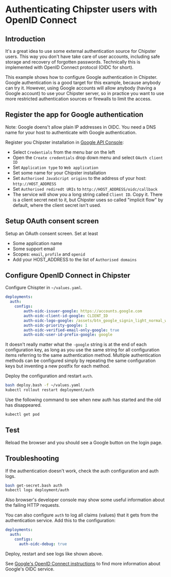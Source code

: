 # Authenticating Chipster users with OpenID Connect
## Introduction

It's a great idea to use some external authentication source for Chipster users. This way you don't have take care of user accounts, including safe storage and recovery of forgotten passwords. Technically this is implemented with OpenID Connect protocol (OIDC for short). 

This example shows how to configure Google authentication in Chipster. Google authentication is a good target for this example, because anybody can try it. However, using Google accounts will allow anybody (having a Google account) to use your Chipster server, so in practice you want to use more restricted authentication sources or firewalls to limit the access.

## Register the app for Google authentication

Note: Google doens't allow plain IP addresses in OIDC. You need a DNS name for your host to authenticate with Google authentication.

Register you Chipster installation in [Google API Console](https://console.developers.google.com/):

- Select `Credentials` from the menu bar on the left
- Open the `Create credentials` drop down menu and select `OAuth client ID`
- Set `Application type` to `Web application`
- Set some name for your Chipster installation
- Set `Authorised JavaScript origins` to the address of your host: `http://HOST_ADDRESS`
- Set `Authorised rediredt URIs` to `http://HOST_ADDRESS/oidc/callback`
- The service will show you a long string called `Client ID`. Copy it. There is a client secret next to it, but Chipster uses so called "implicit flow" by default, where the client secret isn't used.

## Setup OAuth consent screen

Setup an OAuth consent screen. Set at least
- Some application name
- Some support email
- Scopes: `email`, `profile` and `openid`
- Add your HOST_ADDRESS to the list of `Authorised domains`

## Configure OpenID Connect in Chipster

Configure Chispter in `~/values.yaml`. 

```yaml
deployments:
  auth:
    configs:
        auth-oidc-issuer-google: https://accounts.google.com
        auth-oidc-client-id-google: CLIENT_ID
        auth-oidc-logo-google: /assets/btn_google_signin_light_normal_web@2x_without_borders.png
        auth-oidc-priority-google: 1
        auth-oidc-verified-email-only-google: true
        auth-oidc-user-id-prefix-google: google
```

It doesn't really matter what the `-google` string is at the end of each configuration key, as long as you use the same string for all configuration items referring to the same authentication method. 
Multiple authentication methods can be configured simply by repeating the same configuration keys but inventing a new postfix for each method.

Deploy the configuration and restart `auth`.

```bash
bash deploy.bash -f ~/values.yaml
kubectl rollout restart deployment/auth
```

Use the following command to see when new auth has started and the old has disappeared.

```bash
kubectl get pod
```

## Test

Reload the browser and you should see a Google button on the login page.

## Troubleshooting

If the authentication doesn't work, check the auth configuration and auth logs. 

```bash
bash get-secret.bash auth
kubectl logs deployment/auth
```

Also browser's developer console may show some useful information about the failing HTTP requests.

You can also configure `auth` to log all claims (values) that it gets from the authentication service. Add this to the configuration:

```yaml
deployments:
  auth:
    configs:
      auth-oidc-debug: true
```

Deploy, restart and see logs like shown above.

See [Google's OpenID Connect instructions](https://developers.google.com/identity/protocols/oauth2/openid-connect) to find more information about Google's OIDC service.

